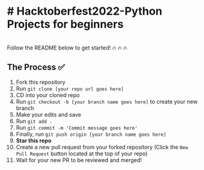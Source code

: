 
<div align="center">
  </div>
  <h1>
  <b>
    # Hacktoberfest2022-Python Projects for beginners</b></h1> </br>
Follow the README below to get started! 🔥 🔥 🔥 

## The Process  ✅

1. Fork this repository
2. Run `git clone [your repo url goes here]`
3. CD into your cloned repo
4. Run `git checkout -b [your branch name goes here]` to create your new branch
5. Make your edits and save
6. Run `git add .`
7. Run `git commit -m 'Commit message goes here'`
8. Finally, run `git push origin [your branch name goes here]`
9. **Star this repo**
10. Create a new pull request from your forked repository (Click the `New Pull Request` button located at the top of your repo)
11. Wait for your new PR to be reviewed and merged!
